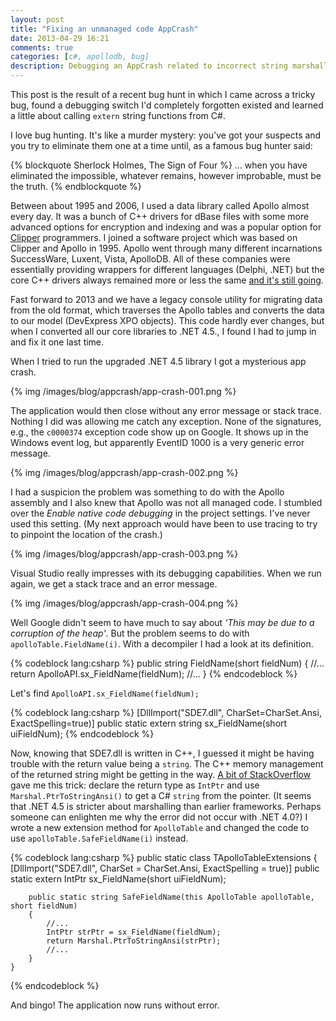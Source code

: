 ```yaml
---
layout: post
title: "Fixing an unmanaged code AppCrash"
date: 2013-04-29 16:21
comments: true
categories: [c#, apollodb, bug]
description: Debugging an AppCrash related to incorrect string marshalling in an external dll call.
---
```

This post is the result of a recent bug hunt in which I came across a tricky bug, found a debugging switch I'd completely forgotten existed and learned a little about calling `extern` string functions from C#.

I love bug hunting. It's like a murder mystery: you've got your suspects and you try to eliminate them one at a time until, as a famous bug hunter said: 

{% blockquote Sherlock Holmes, The Sign of Four %}
... when you have eliminated the impossible, whatever remains, however improbable, must be the truth.
{% endblockquote %}

Between about 1995 and 2006, I used a data library called Apollo almost every day. It was a bunch of C++ drivers for dBase files with some more advanced options for encryption and indexing and was a popular option for [Clipper](http://en.wikipedia.org/wiki/Clipper_(programming_language)) programmers. I joined a software project which was based on Clipper and Apollo in 1995. Apollo went through many different incarnations SuccessWare, Luxent, Vista, ApolloDB. All of these companies were essentially providing wrappers for different languages (Delphi, .NET) but the core C++ drivers always remained more or less the same [and it's still going](http://www.apollodb.com/products.asp).

Fast forward to 2013 and we have a legacy console utility for migrating data from the old format, which traverses the Apollo tables and converts the data to our model (DevExpress XPO objects). This code hardly ever changes, but when I converted all our core libraries to .NET 4.5., I found I had to jump in and fix it one last time.

When I tried to run the upgraded .NET 4.5 library I got a mysterious app crash.

{% img /images/blog/appcrash/app-crash-001.png %}

The application would then close without any error message or stack trace. Nothing I did was allowing me catch any exception. None of the signatures, e.g., the `c0000374` exception code show up on Google. It shows up in the Windows event log, but apparently EventID 1000 is a very generic error message.

{% img /images/blog/appcrash/app-crash-002.png %}

I had a suspicion the problem was something to do with the Apollo assembly and I also knew that Apollo was not all managed code. I stumbled over the _Enable native code debugging_ in the project settings. I've never used this setting. (My next approach would have been to use tracing to try to pinpoint the location of the crash.)

{% img /images/blog/appcrash/app-crash-003.png %}

Visual Studio really impresses with its debugging capabilities. When we run again, we get a stack trace and an error message.

{% img /images/blog/appcrash/app-crash-004.png %}

Well Google didn't seem to have much to say about _'This may be due to a corruption of the heap'_. But the problem seems to do with `apolloTable.FieldName(i)`. With a decompiler I had a look at its definition.

{% codeblock lang:csharp %}
public string FieldName(short fieldNum)
{
	//...
    return ApolloAPI.sx_FieldName(fieldNum);
    //...
}
{% endcodeblock %}

Let's find `ApolloAPI.sx_FieldName(fieldNum);`

{% codeblock lang:csharp %}
[DllImport("SDE7.dll", CharSet=CharSet.Ansi, ExactSpelling=true)]
public static extern string sx_FieldName(short uiFieldNum);
{% endcodeblock %}

Now, knowing that SDE7.dll is written in C++, I guessed it might be having trouble with the return value being a `string`. The C++ memory management of the returned string might be getting in the way. [A bit of StackOverflow](http://stackoverflow.com/a/8242828/1077279) gave me this trick: declare the return type as `IntPtr` and use `Marshal.PtrToStringAnsi()` to get a C# `string` from the pointer. (It seems that .NET 4.5 is stricter about marshalling than earlier frameworks. Perhaps someone can enlighten me why the error did not occur with .NET 4.0?) I wrote a new extension method for `ApolloTable` and changed the code to use `apolloTable.SafeFieldName(i)` instead.

{% codeblock lang:csharp %}
    public static class TApolloTableExtensions
    {
        [DllImport("SDE7.dll", CharSet = CharSet.Ansi, ExactSpelling = true)]
        public static extern IntPtr sx_FieldName(short uiFieldNum);

        public static string SafeFieldName(this ApolloTable apolloTable, short fieldNum)
        {
        	//...
            IntPtr strPtr = sx_FieldName(fieldNum);
            return Marshal.PtrToStringAnsi(strPtr);
            //...
        }
    }
{% endcodeblock %}

And bingo! The application now runs without error.





